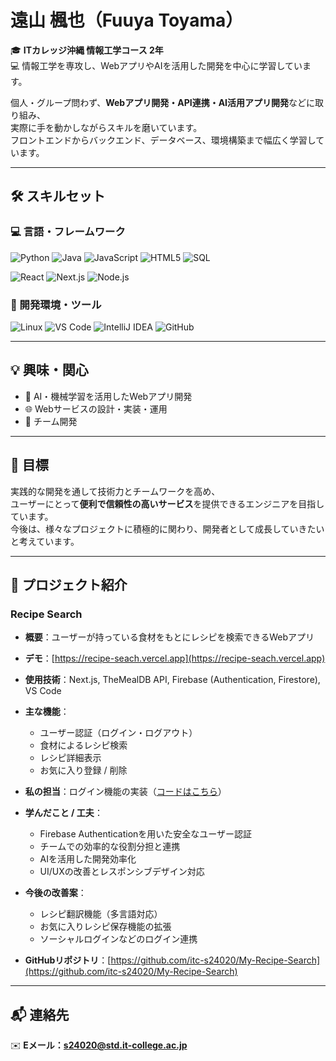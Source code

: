# 遠山 楓也（Fuuya Toyama）

🎓 **ITカレッジ沖縄 情報工学コース 2年**  
💻 情報工学を専攻し、WebアプリやAIを活用した開発を中心に学習しています。  

個人・グループ問わず、**Webアプリ開発・API連携・AI活用アプリ開発**などに取り組み、  
実際に手を動かしながらスキルを磨いています。  
フロントエンドからバックエンド、データベース、環境構築まで幅広く学習しています。

---

## 🛠 スキルセット

### 💻 言語・フレームワーク
![Python](https://img.shields.io/badge/Python-3776AB?style=for-the-badge&logo=python&logoColor=FFD43B)
![Java](https://img.shields.io/badge/Java-007396?style=for-the-badge&logo=java&logoColor=white)
![JavaScript](https://img.shields.io/badge/JavaScript-F7DF1E?style=for-the-badge&logo=javascript&logoColor=000000)
![HTML5](https://img.shields.io/badge/HTML5-E34F26?style=for-the-badge&logo=html5&logoColor=white)
![SQL](https://img.shields.io/badge/SQL-4479A1?style=for-the-badge&logo=postgresql&logoColor=white)

![React](https://img.shields.io/badge/React-61DAFB?style=for-the-badge&logo=react&logoColor=20232A)
![Next.js](https://img.shields.io/badge/Next.js-000000?style=for-the-badge&logo=nextdotjs&logoColor=white)
![Node.js](https://img.shields.io/badge/Node.js-339933?style=for-the-badge&logo=node-dot-js&logoColor=white)

### 🧰 開発環境・ツール
![Linux](https://img.shields.io/badge/Linux-FCC624?style=for-the-badge&logo=linux&logoColor=000000)
![VS Code](https://img.shields.io/badge/VS%20Code-007ACC?style=for-the-badge&logo=visualstudiocode&logoColor=white)
![IntelliJ IDEA](https://img.shields.io/badge/IntelliJ%20IDEA-000000?style=for-the-badge&logo=intellijidea&logoColor=white)
![GitHub](https://img.shields.io/badge/GitHub-181717?style=for-the-badge&logo=github&logoColor=white)

---

## 💡 興味・関心
- 🤖 AI・機械学習を活用したWebアプリ開発  
- 🌐 Webサービスの設計・実装・運用  
- 👥 チーム開発  

---

## 🚀 目標
実践的な開発を通して技術力とチームワークを高め、  
ユーザーにとって**便利で信頼性の高いサービス**を提供できるエンジニアを目指しています。  
今後は、様々なプロジェクトに積極的に関わり、開発者として成長していきたいと考えています。

---

## 📂 プロジェクト紹介

### Recipe Search
- **概要**：ユーザーが持っている食材をもとにレシピを検索できるWebアプリ  
- **デモ**：[https://recipe-seach.vercel.app](https://recipe-seach.vercel.app)  
- **使用技術**：Next.js, TheMealDB API, Firebase (Authentication, Firestore), VS Code  
- **主な機能**：
  - ユーザー認証（ログイン・ログアウト）  
  - 食材によるレシピ検索  
  - レシピ詳細表示  
  - お気に入り登録 / 削除  
- **私の担当**：ログイン機能の実装（[コードはこちら](https://github.com/itc-s24020/My-Recipe-Search/tree/main/app/sign_up)）  
- **学んだこと / 工夫**：
  - Firebase Authenticationを用いた安全なユーザー認証  
  - チームでの効率的な役割分担と連携  
  - AIを活用した開発効率化  
  - UI/UXの改善とレスポンシブデザイン対応  
- **今後の改善案**：
  - レシピ翻訳機能（多言語対応）  
  - お気に入りレシピ保存機能の拡張  
  - ソーシャルログインなどのログイン連携  

- **GitHubリポジトリ**：[https://github.com/itc-s24020/My-Recipe-Search](https://github.com/itc-s24020/My-Recipe-Search)

---

## 📬 連絡先
✉️ **Eメール：s24020@std.it-college.ac.jp**

